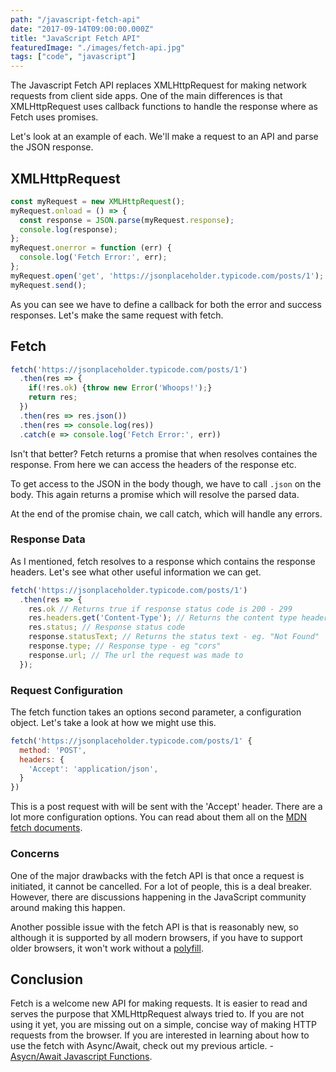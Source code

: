 ```yaml
---
path: "/javascript-fetch-api"
date: "2017-09-14T09:00:00.000Z"
title: "JavaScript Fetch API"
featuredImage: "./images/fetch-api.jpg"
tags: ["code", "javascript"]
---
```


The Javascript Fetch API replaces XMLHttpRequest for making network requests from client side apps. One of the main differences is that XMLHttpRequest uses callback functions to handle the response where as Fetch uses promises.

Let's look at an example of each. We'll make a request to an API and parse the JSON response.

## XMLHttpRequest

```javascript
const myRequest = new XMLHttpRequest();
myRequest.onload = () => {
  const response = JSON.parse(myRequest.response);
  console.log(response);
};
myRequest.onerror = function (err) {
  console.log('Fetch Error:', err);
};
myRequest.open('get', 'https://jsonplaceholder.typicode.com/posts/1');
myRequest.send();
```

As you can see we have to define a callback for both the error and success responses. Let's make the same request with fetch.

## Fetch
```javascript
fetch('https://jsonplaceholder.typicode.com/posts/1')
  .then(res => {
    if(!res.ok) {throw new Error('Whoops!');}
    return res;
  })
  .then(res => res.json())
  .then(res => console.log(res))
  .catch(e => console.log('Fetch Error:', err))
```
Isn't that better? Fetch returns a promise that when resolves containes the response. From here we can access the headers of the response etc.

To get access to the JSON in the body though, we have to call `.json` on the body. This again returns a promise which will resolve the parsed data.

At the end of the promise chain, we call catch, which will handle any errors.

### Response Data
As I mentioned, fetch resolves to a response which contains the response headers. Let's see what other useful information we can get.

```javascript
fetch('https://jsonplaceholder.typicode.com/posts/1')
  .then(res => {
    res.ok // Returns true if response status code is 200 - 299
    res.headers.get('Content-Type'); // Returns the content type header
    res.status; // Response status code
    response.statusText; // Returns the status text - eg. "Not Found"
    response.type; // Response type - eg "cors"
    response.url; // The url the request was made to
  });
```

### Request Configuration

The fetch function takes an options second parameter, a configuration object. Let's take a look at how we might use this.

```javascript
fetch('https://jsonplaceholder.typicode.com/posts/1' {
  method: 'POST',
  headers: {
    'Accept': 'application/json',
  }
})
```

This is a post request with will be sent with the 'Accept' header. There are a lot more configuration options. You can read about them all on the [MDN fetch documents](https://developer.mozilla.org/en-US/docs/Web/API/Fetch_API/Using_Fetch).

### Concerns

One of the major drawbacks with the fetch API is that once a request is initiated, it cannot be cancelled. For a lot of people, this is a deal breaker. However, there are discussions happening in the JavaScript community around making this happen.

Another possible issue with the fetch API is that is reasonably new, so although it is supported by all modern browsers, if you have to support older browsers, it won't work without a [polyfill](https://github.com/github/fetch).

## Conclusion

Fetch is a welcome new API for making requests. It is easier to read and serves the purpose that XMLHttpRequest always tried to. If you are not using it yet, you are missing out on a simple, concise way of making HTTP requests from the browser. If you are interested in learning about how to use the fetch with Async/Await, check out my previous article. - [Asycn/Await Javascript Functions](https://paulmcbride.net/async-await/).
